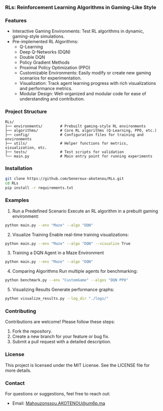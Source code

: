### RLs: Reinforcement Learning Algorithms in Gaming-Like Style

<!--This repository demonstrates the application of Reinforcement Learning (RL) algorithms in gaming-like scenarios, making learning RL intuitive, practical, and engaging. Whether you’re a beginner exploring RL concepts or an experienced researcher, this project serves as an interactive playground to understand, implement, and visualize RL techniques in a gaming framework.-->

### Features
-	Interactive Gaming Environments: Test RL algorithms in dynamic, gaming-style simulations.
-	Pre-implemented RL Algorithms:
    -	Q-Learning
    -	Deep Q-Networks (DQN)
    -	Double DQN
    -	Policy Gradient Methods
    -	Proximal Policy Optimization (PPO)
    -	Customizable Environments: Easily modify or create new gaming scenarios for experimentation.
    -	Visualization: Track agent learning progress with rich visualizations and performance metrics.
    -	Modular Design: Well-organized and modular code for ease of understanding and contribution.

### Project Structure
```
RLs/
├── environments/        # Prebuilt gaming-style RL environments
├── algorithms/          # Core RL algorithms (Q-Learning, PPO, etc.)
├── config/              # Configuration files for training and environments
├── utils/               # Helper functions for metrics, visualization, etc.
├── tests/               # Test scripts for validation
└── main.py              # Main entry point for running experiments
```

### Installation
```bash
git clone https://github.com/Genereux-akotenou/RLs.git
cd RLs
pip install -r requirements.txt
```

### Examples
1. Run a Predefined Scenario
Execute an RL algorithm in a prebuilt gaming environment:
```bash
python main.py --env "Maze" --algo "DQN"
```

2. Visualize Training
Enable real-time training visualizations:
```bash
python main.py --env "Maze" --algo "DQN" --visualize True
```

3. Training a DQN Agent in a Maze Environment
```bash
python main.py --env "Maze" --algo "DQN"
```

4. Comparing Algorithms
Run multiple agents for benchmarking:
```bash
python benchmark.py --env "CustomGame" --algos "DQN PPO"
```

5. Visualizing Results
Generate performance graphs:
```bash
python visualize_results.py --log_dir "./logs/"
```

### Contributing
Contributions are welcome! Please follow these steps:
1.	Fork the repository.
2.	Create a new branch for your feature or bug fix.
3.	Submit a pull request with a detailed description.

### License
This project is licensed under the MIT License. See the LICENSE file for more details.

### Contact
For questions or suggestions, feel free to reach out:
-	Email: Mahouzonssou.AKOTENOU@um6p.ma